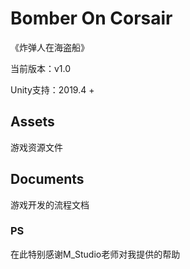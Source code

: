 # Bomber On Corsair
《炸弹人在海盗船》

当前版本：v1.0

Unity支持：2019.4 +

## Assets
游戏资源文件

## Documents

游戏开发的流程文档

### PS
在此特别感谢M_Studio老师对我提供的帮助